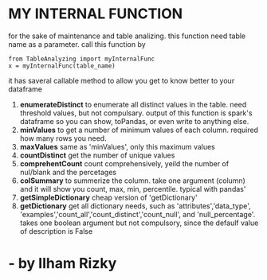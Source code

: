 # MY INTERNAL FUNCTION
for the sake of maintenance and table analizing. this function need table name as a parameter. call this function by

```
from TableAnalyzing import myInternalFunc
x = myInternalFunc(table_name)
```

it has saveral callable method to allow you get to know better to your dataframe 
1. **enumerateDistinct**
to enumerate all distinct values in the table. need threshold values, but not compulsary. output of this function is spark's dataframe so you can show, toPandas, or even write to anything else. 
2. **minValues**
to get a number of minimum values of each column. required how many rows you need.
3. **maxValues**
same as 'minValues', only this maximum values
4. **countDistinct**
get the number of unique values
5. **comprehentCount**
count comprehensively, yeild the number of nul/blank and the percetages
6. **colSummary**
to summerize the column. take one argument (column) and it will show you count, max, min, percentile. typical with pandas'
7. **getSimpleDictionary**
cheap version of 'getDictionary'
8. **getDictionary**
get all dictionary needs, such as 'attributes','data_type', 'examples','count_all','count_distinct','count_null', and 'null_percentage'. takes one boolean argument but not compulsory, since the defaulf value of description is False

# - by Ilham Rizky
